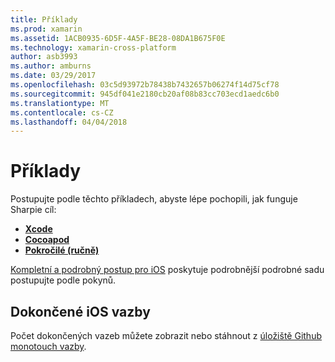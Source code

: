 ```yaml
---
title: Příklady
ms.prod: xamarin
ms.assetid: 1ACB0935-6D5F-4A5F-BE28-08DA1B675F0E
ms.technology: xamarin-cross-platform
author: asb3993
ms.author: amburns
ms.date: 03/29/2017
ms.openlocfilehash: 03c5d93972b78438b7432657b06274f14d75cf78
ms.sourcegitcommit: 945df041e2180cb20af08b83cc703ecd1aedc6b0
ms.translationtype: MT
ms.contentlocale: cs-CZ
ms.lasthandoff: 04/04/2018
---
```

# <a name="examples"></a>Příklady

Postupujte podle těchto příkladech, abyste lépe pochopili, jak funguje Sharpie cíl:

- [**Xcode**](xcode.md)
- [**Cocoapod**](cocoapod.md)
- [**Pokročilé (ručně)**](advanced.md)

[Kompletní a podrobný postup pro iOS](~/ios/platform/binding-objective-c/walkthrough.md) poskytuje podrobnější podrobné sadu postupujte podle pokynů.

## <a name="completed-ios-bindings"></a>Dokončené iOS vazby

Počet dokončených vazeb můžete zobrazit nebo stáhnout z [úložiště Github monotouch vazby](https://github.com/mono/monotouch-bindings/).

